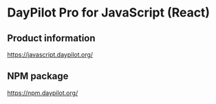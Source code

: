 DayPilot Pro for JavaScript (React)
===================================

Product information
-------------------
https://javascript.daypilot.org/

NPM package
-----------
https://npm.daypilot.org/